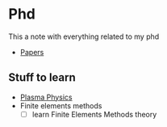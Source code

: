 # Phd
This a note with everything related to my phd
- [Papers](/papers.md) 

## Stuff to learn
- [Plasma Physics](plasma_physics.md)
- Finite elements methods
	- [ ] learn Finite Elements Methods theory